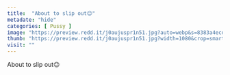 ```yaml
---
title:  "About to slip out😉"
metadate: "hide"
categories: [ Pussy ]
image: "https://preview.redd.it/j0aujuspr1n51.jpg?auto=webp&s=8383a4ecddbfd6e8d9004db9b2d205059736c207"
thumb: "https://preview.redd.it/j0aujuspr1n51.jpg?width=1080&crop=smart&auto=webp&s=1c42d633eced81e699bb5153cf14062535e631f1"
visit: ""
---
```

About to slip out😉
